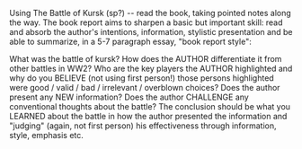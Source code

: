 Using The Battle of Kursk (sp?) -- read the book, taking pointed notes along the way. The book report aims to sharpen a basic but important skill:  read and absorb the author's intentions, information, stylistic presentation and be able to summarize, in a 5-7 paragraph essay, "book report style": 

What was the battle of kursk? How does the AUTHOR differentiate it from other battles in WW2? Who are the key players the AUTHOR highlighted and why do you BELIEVE (not using first person!) those persons highlighted were good / valid / bad / irrelevant / overblown choices? Does the author present any NEW information? Does the author CHALLENGE any conventional thoughts about the battle?  The conclusion should be what you LEARNED about the battle in how the author presented the information and "judging" (again, not first person) his effectiveness through information, style, emphasis etc. 
